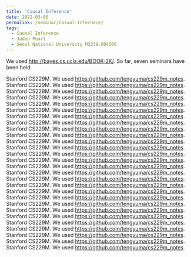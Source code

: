 ```yaml
---
title: 'Causal Inference'
date: 2022-03-06
permalink: /seminar/Casual-Infernece/
tags:
  - Causal Inference
  - Judea Pearl
  - Seoul National University M3239.004500 
---
```


We used http://bayes.cs.ucla.edu/BOOK-2K/. So far, seven seminars have been held.


Stanford CS229M. We used https://github.com/tengyuma/cs229m_notes. 
Stanford CS229M. We used https://github.com/tengyuma/cs229m_notes. 
Stanford CS229M. We used https://github.com/tengyuma/cs229m_notes. 
Stanford CS229M. We used https://github.com/tengyuma/cs229m_notes. 
Stanford CS229M. We used https://github.com/tengyuma/cs229m_notes. 
Stanford CS229M. We used https://github.com/tengyuma/cs229m_notes. 
Stanford CS229M. We used https://github.com/tengyuma/cs229m_notes. 
Stanford CS229M. We used https://github.com/tengyuma/cs229m_notes. 
Stanford CS229M. We used https://github.com/tengyuma/cs229m_notes. 
Stanford CS229M. We used https://github.com/tengyuma/cs229m_notes. 
Stanford CS229M. We used https://github.com/tengyuma/cs229m_notes. 
Stanford CS229M. We used https://github.com/tengyuma/cs229m_notes. 
Stanford CS229M. We used https://github.com/tengyuma/cs229m_notes. 
Stanford CS229M. We used https://github.com/tengyuma/cs229m_notes. 
Stanford CS229M. We used https://github.com/tengyuma/cs229m_notes. 
Stanford CS229M. We used https://github.com/tengyuma/cs229m_notes. 
Stanford CS229M. We used https://github.com/tengyuma/cs229m_notes. 
Stanford CS229M. We used https://github.com/tengyuma/cs229m_notes. 
Stanford CS229M. We used https://github.com/tengyuma/cs229m_notes. 
Stanford CS229M. We used https://github.com/tengyuma/cs229m_notes. 
Stanford CS229M. We used https://github.com/tengyuma/cs229m_notes. 
Stanford CS229M. We used https://github.com/tengyuma/cs229m_notes. 
Stanford CS229M. We used https://github.com/tengyuma/cs229m_notes. 
Stanford CS229M. We used https://github.com/tengyuma/cs229m_notes. 
Stanford CS229M. We used https://github.com/tengyuma/cs229m_notes. 
Stanford CS229M. We used https://github.com/tengyuma/cs229m_notes. 
Stanford CS229M. We used https://github.com/tengyuma/cs229m_notes. 
Stanford CS229M. We used https://github.com/tengyuma/cs229m_notes. 
